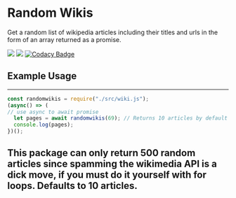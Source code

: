 # Random Wikis
Get a random list of wikipedia articles including their titles and urls in the form of an array returned as a promise.

![](https://img.shields.io/npm/v/request-promise?color=ff00ff&label=request-promise&style=for-the-badge)
![](https://forthebadge.com/images/badges/fuck-it-ship-it.svg)
[![Codacy Badge](https://app.codacy.com/project/badge/Grade/7300af41b2f64171a587251b8d8d09ad)](https://www.codacy.com/manual/PvtTyphoon/randomwikis?utm_source=github.com&amp;utm_medium=referral&amp;utm_content=PvtTyphoon/randomwikis&amp;utm_campaign=Badge_Grade)

## Example Usage
---
```js
const randomwikis = require("./src/wiki.js");
(async() => (
// use async to await promise
  let pages = await randomwikis(69); // Returns 10 articles by default
  console.log(pages);
})();
```
This package can only return 500 random articles since spamming the wikimedia API is a dick move, if you must do it yourself with for loops.
Defaults to 10 articles.
---

